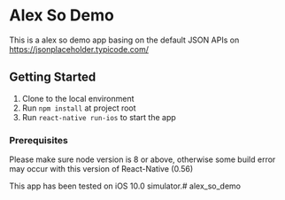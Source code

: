 # Alex So Demo

This is a alex so demo app basing on the default JSON APIs on https://jsonplaceholder.typicode.com/

## Getting Started

1. Clone to the local environment
2. Run `npm install` at project root
3. Run `react-native run-ios` to start the app

### Prerequisites

Please make sure node version is 8 or above, otherwise some build error may occur with this version of React-Native (0.56)

This app has been tested on iOS 10.0 simulator.# alex_so_demo
